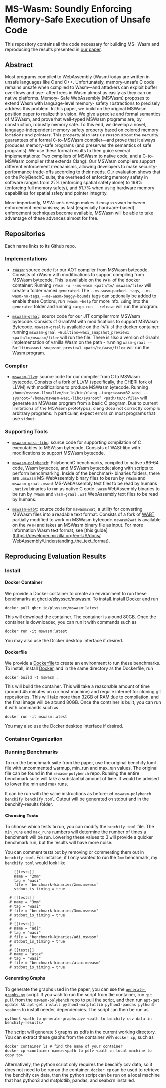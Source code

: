 # MS-Wasm: Soundly Enforcing Memory-Safe Execution of Unsafe Code

This repository contains all the code necessary for building MS-
Wasm and reproducing the results presented in [our paper](https://doi.org/10.1145/3571208).

## Abstract
Most programs compiled to WebAssembly (Wasm) today are written in unsafe
languages like C and C++. Unfortunately, memory-unsafe C code remains unsafe
when compiled to Wasm—and attackers can exploit buffer overflows and use-
after-frees in Wasm almost as easily as they can on native platforms. Memory-
Safe WebAssembly (MSWasm) proposes to extend Wasm with language-level memory-
safety abstractions to precisely address this problem. In this paper, we build
on the original MSWasm position paper to realize this vision. We give a precise
and formal semantics of MSWasm, and prove that well-typed MSWasm programs
are, by construction, robustly memory safe. To this end, we develop a novel,
language-independent memory-safety property based on colored memory locations
and pointers. This property also lets us reason about the security guarantees
of a formal C-to-MSWasm compiler—and prove that it always produces memory-safe
programs (and preserves the semantics of safe programs). We use these formal
results to then guide several implementations: Two compilers of MSWasm to native
code, and a C-to-MSWasm compiler (that extends Clang). Our MSWasm compilers
support different enforcement mechanisms, allowing developers to make security-
performance trade-offs according to their needs. Our evaluation shows that
on the PolyBenchC suite, the overhead of enforcing memory safety in software
ranges from 22% (enforcing spatial safety alone) to 198% (enforcing full memory
safety), and 51.7% when using hardware memory capabilities for spatial safety
and pointer integrity.

More importantly, MSWasm’s design makes it easy to swap between enforcement
mechanisms; as fast (especially hardware-based) enforcement techniques become
available, MSWasm will be able to take advantage of these advances almost for
free.

## Repositories

Each name links to its Github repo.

### Implementations

- [`rWasm`](https://github.com/secure-foundations/rWasm/tree/mswasm): source
  code for our AOT compiler from MSWasm bytecode. Consists of rWasm with
  modifications to support compiling from MSWasm bytecode. This is available
  on the `PATH` of the docker container: Running `rWasm -w --ms-wasm <path/to/
  mswasm/file>` will create a folder named `generated`. The `--ms-wasm-packed-
  tags`, `--ms- wasm-no-tags`, `--ms-wasm-baggy-bounds` tags can optionally be
  added to enable these Options, run `rwasm –help` for more info. `cd`ing into
  the `generated` folder and running `cargo run --release` will run the program.

- [`mswasm-graal`](https://github.com/PLSysSec/mswasm-graal): source code for
  our JIT compiler from MSWasm bytecode. Consists of GraalVM with modifications
  to support MSWasm Bytecode. `mswasm-graal` is available on the `PATH` of
  the docker container: running `mswasm-graal –Builtins=wasi_snapshot_preview1
  <path/to/mswasm/file>` will run the file. There is also a version of
  Graal’s implementation of vanilla Wasm on the path - running `wasm-graal
  --Builtins=wasi_snapshot_preview1 <path/to/wasm/file>` will run the Wasm
  program.

### Compiler

- [`mswasm-llvm`](https://github.com/PLSysSec/mswasm-llvm.git): source code
  for our compiler from C to MSWasm bytecode. Consists of a fork of LLVM
  (specifically, the CHERI fork of LLVM) with modifications to produce MSWasm
  bytecode. Running `/home/mswasm-llvm/llvm/build/bin/clang –target=wasm32-wasi
  --sysroot=”/home/mswasm-wasi-libc/sysroot” <path/to/c/file>` will generate
  an MSWasm program from a basic C program. Due to current limitations of the
  MSWasm prototypes, clang does not correctly compile arbitrary programs. In
  particular, expect errors on most programs that use `stdout`.

### Supporting Tools

- [`mswasm-wasi-libc`](https://github.com/PLSysSec/mswasm-wasi-libc): source
  code for supporting compilation of C executables to MSWasm bytecode. Consists
  of WASI-libc with modifications to support MSWasm bytecode.

- [`mswasm-polybench`](https://github.com/PLSysSec/mswasm-polybench): PolybenchC
  benchmarks, compiled to native x86-64 code, Wasm bytecode, and MSWasm
  bytecode; along with scripts to perform benchmarking. Inside of the benchmark-
  binaries folders, there are `.mswasm` MS-WebAssembly binary files to be run
  by `rWasm` and `mswasm-graal` `.mswat` MS-WebAssembly text files to be read by
  humans `.native` binaries to run as native C code `.wasm` WebAssembly binaries
  to be run by `rWasm` and `wasm-graal` `.wat` WebAssembly text files to be read
  by humans.

- [`mswasm-wabt`](https://github.com/PLSysSec/mswasm-wabt): source code for
  `mswasm2wat`, a utility for converting MSWasm files into a readable text
  format. Consists of a fork of [WABT](https://github.com/WebAssembly/wabt)
  partially modified to work on MSWasm bytecode. `mswasm2wat` is available on
  the `PATH` and takes an MSWasm binary file as input. For more information
  Wasm text format, see [this guide](https://developer.mozilla.org/en-US/docs/
  WebAssembly/Understanding_the_text_format).

## Reproducing Evaluation Results

### Install

#### Docker Container
We provide a Docker container to create an environment to run these benchmarks at
[ghcr.io/plsyssec/mswasm](https://ghcr.io/plsyssec/mswasm).  To install, install
[Docker](https://www.docker.com) and run

```shell
docker pull ghcr.io/plsyssec/mswasm:latest
```

This will download the container. The container is around 80GB. Once the
container is downloaded, you can run it with commands such as

```shell
docker run -it mswasm:latest
```

You may also use the Docker desktop interface if desired.

#### Dockerfile
We provide a [Dockerfile](Dockerfile) to create an environment to run these
benchmarks. To install, install [Docker](https://www.docker.com/), and in the
same directory as the Dockerfile, run

```shell
docker build -t mswasm .
```

This will build the container. This will take a reasonable amount of time
(around 45 minutes on our host machine) and require internet for cloning git
repositories. This will take more than 32GB of RAM due to compilation, and the
final image will be around 80GB. Once the container is built, you can run it
with commands such as

```shell
docker run -it mswasm:latest
```
You may also use the Docker desktop interface if desired.

### Container Organization

### Running Benchmarks
To run the benchmark suite from the paper, use the original benchify.toml file
with uncommented warmup, min_run and max_run values. The original file can be
found in the `mswasm-polybench` repo. Running the entire benchmark suite will
take a substantial amount of time. It would be advised to lower the min and max
runs.

It can be run with the same instructions as before: `cd mswasm-polybench`
`benchify benchify.toml`. Output will be generated on stdout and in the
benchify-results folder.

#### Choosing Tests

To choose which tests to run, you can modify the `benchify.toml` file.
The `min_runs` and `max_runs` numbers will determine the number of times
a benchmark will be run. Lowering these values to 3 will provide a quicker
benchmark run, but the results will have more noise.

You can comment tests out by removing or commenting them out in `benchify.toml`.
For instance, if I only wanted to run the `2mm` benchmark, my `benchify.toml` would
look like

```
    [[tests]]
    name = "2mm"
    tag = "wasi"
    file = "benchmark-binaries/2mm.mswasm"
    stdout_is_timing = true

  # [[tests]]
  # name = "3mm"
  # tag = "wasi"
  # file = "benchmark-binaries/3mm.mswasm"
  # stdout_is_timing = true
  #
  # [[tests]]
  # name = "adi"
  # tag = "wasi"
  # file = "benchmark-binaries/adi.mswasm"
  # stdout_is_timing = true
  #
  # [[tests]]
  # name = "atax"
  # tag = "wasi"
  # file = "benchmark-binaries/atax.mswasm"
  # stdout_is_timing = true
  ```
  
#### Generating Graphs

To generate the graphs used in the paper, you can use the
[`generate-graphs.py`](generate-graphs.py) script. If you wish to run
the script from the container, run `git pull` from the `mswasm-polybench` repo
to pull the script, and then run `apt-get update && apt-get install
python3-matplotlib python3-pandas python3-seaborn` to install needed
dependencies. The script can then be run as

```shell
python3 <path to generate-graphs.py> <path to benchify csv data in benchify-results>
```

The script will generate 5 graphs as pdfs in the current working directory.
You can extract these graphs from the container with `docker cp`, such as

```shell
docker container ls # find the name of your container
docker cp <container name>:<path to pdf> <path on local machine to copy to>
```

Alternatively, the python script only requires the benchify csv data, so
it does not need to be run on the container. `docker cp` can be used to
retrieve the benchify csv data, then the python script can be run on
a local machine that has python3 and matplotlib, pandas, and seaborn
installed.
